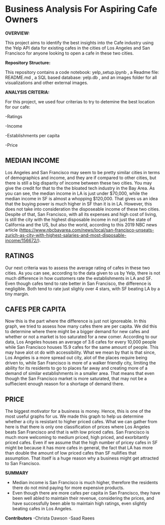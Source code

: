 # Business Analysis For Aspiring Cafe Owners 

**OVERVIEW:**

This project aims to identify the best insights into the Cafe industry using the Yelp API data for existing cafes in the cities of Los Angeles and San Francisco for anyone looking to open a cafe in these two cities.


**Repository Structure:**

This repository contains a code notebook: yelp_setup.ipynb , a Readme file: README.md , a SQL based database: yelp.db , and an images folder for all visualizations and other external images.


**ANALYSIS CRITERIA:**

For this project, we used four criterias to try to detemine the best location for our cafe:

-Ratings

-Income

-Establishments per capita

-Price
   ## MEDIAN INCOME
 Los Angeles and San Francisco may seem to be pretty similar cities in terms of demographics and income, and they are if compared to other cities, but there is still a big disparity of income between these two cities. You may give the credit for that to the the bloated tech industry in the Bay Area. As you can see, the median income in LA is just under $70,000, while the median income in SF is almost a whopping $120,000. That gives us an idea that the buying power is much higher in SF than it is in LA. However, this does not take into consideration the disposeable income of these two cities. Despite of that, San Francisco, with all its expenses and high cost of living, is still the city with the highest disposable income in not just the state of California and the US, but also the world, according to this 2019 NBC news article (https://www.nbcbayarea.com/news/local/san-francisco-unseats-zurich-as-city-with-highest-salaries-and-most-disposable-income/156672/).
 
   ## RATINGS
   Our next criteria was to assess the average rating of cafes in these two cities. As you can see, according to the data given to us by Yelp, there is not much difference in how customers rate the establishments in LA and SF. Even though cafes tend to rate better in San Francisco, the difference is negligible. Both tend to rate just slighly over 4 stars, with SF beating LA by a tiny margin.
  
  ## CAFES PER CAPITA
  Now this is the part where the difference is just not ignoreable. In this graph, we tried to assess how many cafes there are per capita. We did this to determine where there might be a bigger demand for new cafes and whether or not a market is too saturated for a new comer. According to our data, Los Angeles houses an average of 3.6 cafes for every 10,000 people while San Francisco houses 15.9 cafes for the same amount of people. This may have alot ot do with accessibility. What we mean by that is that since, Los Angeles is a more spread out city, alot of the places require being driven to, while San Francisco is more of a walker friendly city, limiting the ability for its residents to go to places far away and creating more of a demand of similar establishments in a smaller area. That means that even though the San Francisco market is more saturated, that may not be a suffiecient enough reason for a shortage of demand there.
  
  ## PRICE
  The biggest motivator for a business is money. Hence, this is one of the most useful graphs for us. We made this graph to help us determine whether a city is resistant to higher priced cafes. What we can gather from here is that there is only one classification of prices where Los Angeles beats San Francisco and that is with low priced cafes. San Francisco is much more welcoming to medium priced, high priced, and exorbitantly priced cafes. Even if we assume that the high number of pricey cafes in SF might be because it has more cafes in general, the fact that LA has more than double the amount of low priced cafes than SF nullifies that assumption. That itself is a huge reason why a business might get attracted to San Francisco.
  
  **SUMMARY**
  
  - Median income is San Francisco is much higher, therefore the residents there do not mind paying for more expensive products.
  - Even though there are more cafes per capita in San Francisco, they have been well abled to maintain their revenue, considering the prices, and have successfully been able to maintain high ratings, even slightly beating cafes in Los Angeles.
  
  **Contributors**
  -Christa  Dawson
  -Saad Raees
  
  
  
